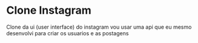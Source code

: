# Clone Instagram
 Clone da ui (user interface) do instagram vou usar uma api que eu mesmo desenvolvi para criar os usuarios e as postagens
